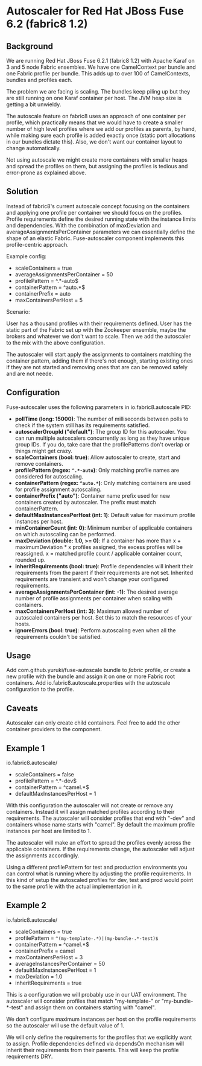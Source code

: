 # Autoscaler for Red Hat JBoss Fuse 6.2 (fabric8 1.2)

## Background

We are running Red Hat JBoss Fuse 6.2.1 (fabric8 1.2) with Apache Karaf on 3 and 5 node Fabric ensembles. We have one CamelContext per bundle and one Fabric profile per bundle. This adds up to over 100 of CamelContexts, bundles and profiles each.

The problem we are facing is scaling. The bundles keep piling up but they are still running on one Karaf container per host. The JVM heap size is getting a bit unwieldy.

The autoscale feature on fabric8 uses an approach of one container per profile, which practically means that we would have to create a smaller number of high level profiles where we add our profiles as parents, by hand, while making sure each profile is added exactly once (static port allocations in our bundles dictate this). Also, we don't want our container layout to change automatically.

Not using autoscale we might create more containers with smaller heaps and spread the profiles on them, but assigning the profiles is tedious and error-prone as explained above.

## Solution

Instead of fabric8's current autoscale concept focusing on the containers and applying one profile per container we should focus on the profiles. Profile requirements define the desired running state with the instance limits and dependencies. With the combination of maxDeviation and averageAssignmentsPerContainer parameters we can essentially define the shape of an elastic Fabric. Fuse-autoscaler component implements this profile-centric approach.

Example config:

* scaleContainers = true
* averageAssignmentsPerContainer = 50
* profilePattern = ^.*-auto$
* containerPattern = ^auto.*$
* containerPrefix = auto
* maxContainersPerHost = 5

Scenario:

User has a thousand profiles with their requirements defined. User has the static part of the Fabric set up with the Zookeeper ensemble, maybe the brokers and whatever we don't want to scale. Then we add the autoscaler to the mix with the above configuration.

The autoscaler will start apply the assignments to containers matching the container pattern, adding them if there's not enough, starting existing ones if they are not started and removing ones that are can be removed safely and are not neede.

## Configuration

Fuse-autoscaler uses the following parameters in io.fabric8.autoscale PID:

* **pollTime (long: 15000)**: The number of milliseconds between polls to check if the system still has its requirements satisfied.
* **autoscalerGroupId ("default")**: The group ID for this autoscaler. You can run multiple autoscalers concurrently as long as they have unique group IDs. If you do, take care that the profilePatterns don't overlap or things might get crazy.
* **scaleContainers (bool: true)**: Allow autoscaler to create, start and remove containers.
* **profilePattern (regex: `^.*-auto`)**: Only matching profile names are considered for autoscaling.
* **containerPattern (regex: `^auto.*`)**: Only matching containers are used for profile assignment autoscaling.
* **containerPrefix ("auto")**: Container name prefix used for new containers created by autoscaler. The prefix must match containerPattern. 
* **defaultMaxInstancesPerHost (int: 1)**: Default value for maximum profile instances per host.
* **minContainerCount (int: 0)**: Minimum number of applicable containers on which autoscaling can be performed.
* **maxDeviation (double: 1.0, >= 0)**: If a container has more than x + maximumDeviation * x profiles assigned, the excess profiles will be reassigned. x = matched profile count / applicable container count, rounded up.
* **inheritRequirements (bool: true)**: Profile dependencies will inherit their requirements from the parent if their requirements are not set. Inherited requirements are transient and won't change your configured requirements.
* **averageAssignmentsPerContainer (int: -1)**: The desired average number of profile assignments per container when scaling with containers.
* **maxContainersPerHost (int: 3)**: Maximum allowed number of autoscaled containers per host. Set this to match the resources of your hosts.
* **ignoreErrors (bool: true)**: Perform autoscaling even when all the requirements couldn't be satisfied.

## Usage

Add com.github.yuruki/fuse-autoscale bundle to *fabric* profile, or create a new profile with the bundle and assign it on one or more Fabric root containers. Add io.fabric8.autoscale.properties with the autoscale configuration to the profile.

## Caveats

Autoscaler can only create child containers. Feel free to add the other container providers to the component.

## Example 1

io.fabric8.autoscale/
* scaleContainers = false
* profilePattern = ^.*-dev$
* containerPattern = ^camel.*$
* defaultMaxInstancesPerHost = 1

With this configuration the autoscaler will not create or remove any containers. Instead it will assign matched profiles according to their requirements. The autoscaler will consider profiles that end with "-dev" and containers whose name starts with "camel". By default the maximum profile instances per host are limited to 1.

The autoscaler will make an effort to spread the profiles evenly across the applicable containers. If the requirements change, the autoscaler will adjust the assignments accordingly.

Using a different profilePattern for test and production environments you can control what is running where by adjusting the profile requirements. In this kind of setup the autoscaled profiles for dev, test and prod would point to the same profile with the actual implementation in it.

## Example 2

io.fabric8.autoscale/
* scaleContainers = true
* profilePattern = `^(my-template-.*)|(my-bundle-.*-test)$`
* containerPattern = ^camel.*$
* containerPrefix = camel
* maxContainersPerHost = 3
* averageInstancesPerContainer = 50
* defaultMaxInstancesPerHost = 1
* maxDeviation = 1.0
* inheritRequirements = true

This is a configuration we will probably use in our UAT environment. The autoscaler will consider profiles that match "my-template-" or "my-bundle-*-test" and assign them on containers starting with "camel".

We don't configure maximum instances per host on the profile requirements so the autoscaler will use the default value of 1.

We will only define the requirements for the profiles that we explicitly want to assign. Profile dependencies defined via dependsOn mechanism will inherit their requirements from their parents. This will keep the profile requirements DRY.
